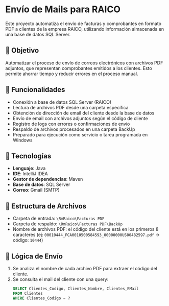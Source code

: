 # Envío de Mails para RAICO

Este proyecto automatiza el envío de facturas y comprobantes en formato PDF a clientes de la empresa RAICO, utilizando información almacenada en una base de datos SQL Server.

## 📌 Objetivo

Automatizar el proceso de envío de correos electrónicos con archivos PDF adjuntos, que representan comprobantes emitidos a los clientes. Esto permite ahorrar tiempo y reducir errores en el proceso manual.

## 🚀 Funcionalidades

- Conexión a base de datos SQL Server (RAICO)
- Lectura de archivos PDF desde una carpeta específica
- Obtención de dirección de email del cliente desde la base de datos
- Envío de email con archivos adjuntos según el código de cliente
- Registro de logs con errores o confirmaciones de envío
- Respaldo de archivos procesados en una carpeta BackUp
- Preparado para ejecución como servicio o tarea programada en Windows

## 🔧 Tecnologías

- **Lenguaje**: Java
- **IDE**: IntelliJ IDEA
- **Gestor de dependencias**: Maven
- **Base de datos**: SQL Server
- **Correo**: Gmail (SMTP)

## 📂 Estructura de Archivos

- Carpeta de entrada: `\RmRaico\Facturas PDF`
- Carpeta de respaldo: `\RmRaico\Facturas PDF\BackUp`
- Nombre de archivos PDF: el código del cliente está en los primeros 8 caracteres (ej: `00010444_FCA0010500584593_00000000US00482597.pdf` → código: `10444`)

## 🧠 Lógica de Envío

1. Se analiza el nombre de cada archivo PDF para extraer el código del cliente.
2. Se consulta el mail del cliente con una query:
   ```sql
   SELECT Clientes_Codigo, Clientes_Nombre, Clientes_EMail 
   FROM Clientes 
   WHERE Clientes_Codigo = ?
